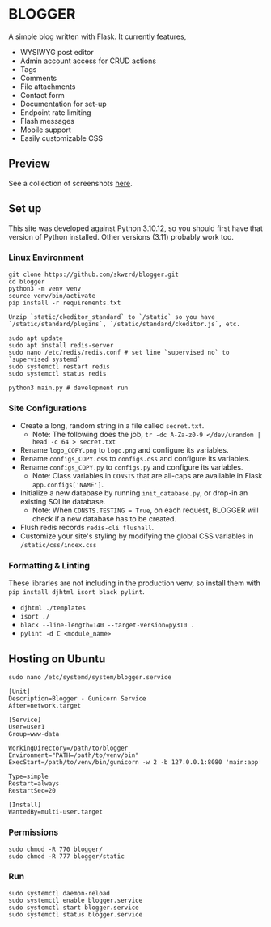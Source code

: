 # BLOGGER

A simple blog written with Flask. It currently features,

- WYSIWYG post editor
- Admin account access for CRUD actions
- Tags
- Comments
- File attachments
- Contact form
- Documentation for set-up
- Endpoint rate limiting
- Flash messages
- Mobile support
- Easily customizable CSS


## Preview

See a collection of screenshots [here](resources/README.md).


## Set up

This site was developed against Python 3.10.12, so you should first have that version of Python installed. Other versions (3.11) probably work too.


### Linux Environment
```
git clone https://github.com/skwzrd/blogger.git
cd blogger
python3 -m venv venv
source venv/bin/activate
pip install -r requirements.txt

Unzip `static/ckeditor_standard` to `/static` so you have `/static/standard/plugins`, `/static/standard/ckeditor.js`, etc.

sudo apt update
sudo apt install redis-server
sudo nano /etc/redis/redis.conf # set line `supervised no` to `supervised systemd`
sudo systemctl restart redis
sudo systemctl status redis

python3 main.py # development run
```


### Site Configurations

- Create a long, random string in a file called `secret.txt`.
    - Note: The following does the job, `tr -dc A-Za-z0-9 </dev/urandom | head -c 64 > secret.txt`
- Rename `logo_COPY.png` to `logo.png` and configure its variables.
- Rename `configs_COPY.css` to `configs.css` and configure its variables.
- Rename `configs_COPY.py` to `configs.py` and configure its variables.
    - Note: Class variables in `CONSTS` that are all-caps are available in Flask `app.configs['NAME']`.
- Initialize a new database by running `init_database.py`, or drop-in an existing SQLite database.
    - Note: When `CONSTS.TESTING = True`, on each request, BLOGGER will check if a new database has to be created.
- Flush redis records `redis-cli flushall`.
- Customize your site's styling by modifying the global CSS variables in `/static/css/index.css`


### Formatting & Linting

These libraries are not including in the production venv, so install them with `pip install djhtml isort black pylint`.

- `djhtml ./templates`
- `isort ./`
- `black --line-length=140 --target-version=py310 .`
- `pylint -d C <module_name>`


## Hosting on Ubuntu

`sudo nano /etc/systemd/system/blogger.service`

```service
[Unit]
Description=Blogger - Gunicorn Service
After=network.target

[Service]
User=user1
Group=www-data

WorkingDirectory=/path/to/blogger
Environment="PATH=/path/to/venv/bin"
ExecStart=/path/to/venv/bin/gunicorn -w 2 -b 127.0.0.1:8080 'main:app'

Type=simple
Restart=always
RestartSec=20

[Install]
WantedBy=multi-user.target
```

### Permissions
```
sudo chmod -R 770 blogger/
sudo chmod -R 777 blogger/static
```

### Run

```
sudo systemctl daemon-reload
sudo systemctl enable blogger.service
sudo systemctl start blogger.service
sudo systemctl status blogger.service
```
